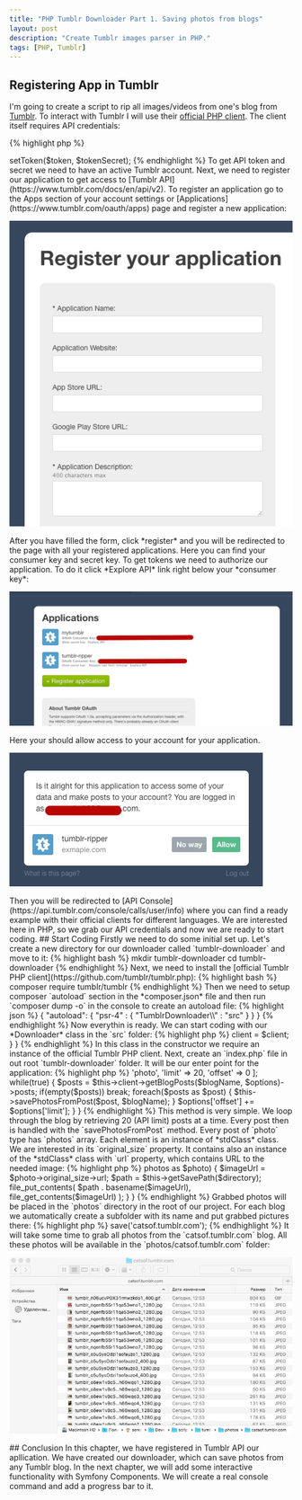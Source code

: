```yaml
---
title: "PHP Tumblr Downloader Part 1. Saving photos from blogs"
layout: post
description: "Create Tumblr images parser in PHP."
tags: [PHP, Tumblr]
---
```


## Registering App in Tumblr

I'm going to create a script to rip all images/videos from one's blog from [Tumblr](http://tumblr.com). To interact with Tumblr I will
use their [official PHP client](https://github.com/tumblr/tumblr.php). The client itself requires API credentials: 

{% highlight php %}
<?php

$client = new Tumblr\API\Client($consumerKey, $consumerSecret);
$client->setToken($token, $tokenSecret);
{% endhighlight %}

To get API token and secret we need to have an active Tumblr account. Next, we need to register our application to get access to [Tumblr API](https://www.tumblr.com/docs/en/api/v2). To register an application go to the Apps section of your account settings or [Applications](https://www.tumblr.com/oauth/apps) page and register a new application:

<p class="text-center image">
    <img src="/assets/images/posts/php-tumblr-downloader/register-app.jpg" alt="cgn-edit" class="">
</p>

After you have filled the form, click *register* and you will be redirected to the page with all your registered applications. Here you can find 
your consumer key and secret key. To get tokens we need to authorize our application. To do it click *Explore API* link right below your
*consumer key*:

<p class="text-center image">
	<img src="/assets/images/posts/php-tumblr-downloader/apps.jpg" alt="cgn-edit" class="">
</p>

Here your should allow access to your account for your application. 

<p class="text-center image">
	<img src="/assets/images/posts/php-tumblr-downloader/authorize-app.jpg" alt="cgn-edit" class="">
</p>

Then you will be redirected to [API Console](https://api.tumblr.com/console/calls/user/info) where you can find a ready example with their 
official clients for different languages. We are interested here in PHP, so we grab our API credentials and now we are ready to start coding.

## Start Coding

Firstly we need to do some initial set up. Let's create a new directory for our downloader called `tumblr-downloader` and move to it:

{% highlight bash %}
mkdir tumblr-downloader
cd tumblr-downloader
{% endhighlight %}

Next, we need to install the [official Tumblr PHP client](https://github.com/tumblr/tumblr.php):

{% highlight bash %}
composer require tumblr/tumblr
{% endhighlight %}

Then we need to setup composer `autoload` section in the *composer.json* file and then run `composer dump -o` in the console 
to create an autoload file:

{% highlight json %}
{
    "autoload": {
       "psr-4" : {
            "TumblrDownloader\\" : "src"    		
        }
    }
}	
{% endhighlight %}

Now everythin is ready. We can start coding with our *Downloader* class in the `src` folder:

{% highlight php %}
<?php

// src/Downloader.php

namespace TumblrDownloader;

use Tumblr\API\Client;

class Downloader 
{
    /**
     * @var Client
     */
    protected $client;

    /**
     * @param Client $client
     */
    public function __construct(Client $client)
    {
      $this->client = $client;
    }
}
{% endhighlight %} 

In this class in the constructor we require an instance of the official Tumblr PHP client. Next, create an `index.php` file in out root `tumblr-downloader` folder. It will be our enter point for the application:

{% highlight php %}
<?php

require 'vendor/autoload.php';

use Tumblr\API\Client;
use TumblrDownloader\Downloader;

$client = new Client(
    'YourConsumerKey', 
    'YourConsumerSecret', 
    'YourToken', 
    'YourSecret'
);
$downloader = new Downloader($client);
{% endhighlight %}

First of all we require composer autoload file, then instantiate a `Client` instance with our application credentials, and lastly create an instance
of our `Downloader` class.

## Grab photos from the blog

To get all posts from the blog we will use [posts](https://www.tumblr.com/docs/en/api/v2#posts) API method. We need to grab all posts of
type `photo` for a specified blog. So let's create a method for it:

{% highlight php %}
<?php

// src/Downloader.php

/**
 * @param string $blogName
 */
public function save($blogName)
{
    $options = [
        'type' => 'photo',
        'limit' => 20,
        'offset' => 0
    ];

    while(true) {
        $posts = $this->client->getBlogPosts($blogName, $options)->posts;
        if(empty($posts)) break;

        foreach($posts as $post) {
            $this->savePhotosFromPost($post, $blogName);
        }

        $options['offset'] += $options['limit'];
    }
}
{% endhighlight %}

This method is very simple. We loop through the blog by retrieving 20 (API limit) posts at a time. Every post then is handled with 
the `savePhotosFromPost` method. Every post of `photo` type has `photos` array. Each element is an instance of *stdClass* class. We are 
interested in its `original_size` property. It contains also an instance of the *stdClass* class with `url` property, which contains URL 
to the needed image:

{% highlight php %}
<?php

// src/Downloader.php

/**
 * @param stdClass $post
 * @param string $directory
 */
protected function savePhotosFromPost($post, $directory)
{
    foreach($post->photos as $photo) {
        $imageUrl = $photo->original_size->url;

        $path = $this->getSavePath($directory);
        file_put_contents(
            $path . basename($imageUrl), 
            file_get_contents($imageUrl)
        );
    }
}

{% endhighlight %}

Grabbed photos will be placed in the `photos` directory in the root of our project. For each blog we automatically create a subfolder with its name and put grabbed pictures there:

{% highlight php %}
<?php

// src/Downloader.php

/**
 * @param string $directory
 * @return string
 */
protected function getSavePath($directory)
{
    $path = 'photos' . DIRECTORY_SEPARATOR . $directory . DIRECTORY_SEPARATOR;
    if(!is_dir($path))  {
        mkdir($path,  0777, true);
    }

    return $path;
}
{% endhighlight %}

Now our downloader is ready to rip images from a blog. Let's update our `index.php` files with the following code and save some cats photos:

{% highlight php %}
<?php

// index.php

$downloader = new Downloader($client);
$downloader->save('catsof.tumblr.com');
{% endhighlight %}

It will take some time to grab all photos from the `catsof.tumblr.com` blog. All these photos will be available in the `photos/catsof.tumblr.com` folder:

<p class="text-center image">
    <img src="/assets/images/posts/php-tumblr-downloader/parsed-images.jpg" alt="cgn-edit" class="">
</p>

## Conclusion
In this chapter, we have registered in Tumblr API our apllication. We have created our downloader, which can save photos from any Tumblr blog. In the next chapter, we will add some interactive functionality with Symfony Components. We will create a real console command and add a progress bar to it.